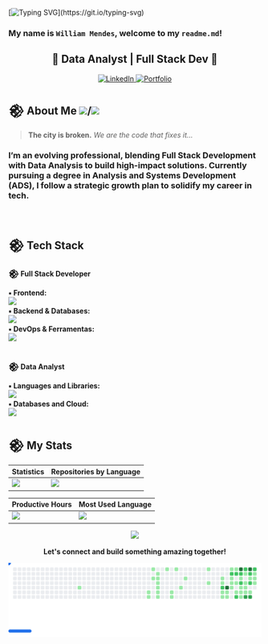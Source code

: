 [![Typing SVG](https://readme-typing-svg.demolab.com?font=Orbitron&size=35&duration=3500&pause=1500&color=8E24AA&center=true&vCenter=true&width=700&lines=%3E_INITIATING+NEURAL+LINK...;%3E_HELLO+WORLD!;%3E_WELCOME+TO+MY+NETWORK;)](https://git.io/typing-svg)

### My name is `William Mendes`, welcome to my `readme.md`!

<h2 align="center"> 👾 Data Analyst | Full Stack Dev 👾 </h2>

<div align="center">
 <a href="https://www.linkedin.com/in/wlliaam/" target="_blank">
    <img alt="LinkedIn" src="https://img.shields.io/badge/LinkedIn-540669?style=for-the-badge&logo=linkedin&logoColor=00BFFF" />
  </a>
  <a href="#" target="_blank">
        <img alt="Portfolio" src="https://img.shields.io/badge/Portfolio-540669?style=for-the-badge&logo=linkedin" />
      </a>
</div>

## 𒆙 About Me <img src="https://cdn-icons-png.flaticon.com/128/197/197386.png" width="17" />/<img src="https://cdn-icons-png.flaticon.com/128/197/197484.png" width="17" />

> **The city is broken.** _We are the code that fixes it..._

<h3>I’m an evolving professional, blending Full Stack Development with Data Analysis to build high-impact solutions. Currently pursuing a degree in Analysis and Systems Development (ADS), I follow a strategic growth plan to solidify my career in tech.</h3>

</br>

<h2>𒆙 Tech Stack</h2>

<strong>𒆙 Full Stack Developer</strong>

  <div>
    <strong>▪︎ Frontend:</strong><br>
    <a href="https://skillicons.dev">
      <img src="https://skillicons.dev/icons?i=html,css,js,ts,bootstrap,tailwind,react,nextjs,vue,svelte" />
    </a>
  </div>

  <div>
    <strong>▪︎ Backend & Databases:</strong><br>
    <a href="https://skillicons.dev">
      <img src="https://skillicons.dev/icons?i=nodejs,mysql,postgresql,mongodb,firebase,supabase" />
    </a>
  </div>

  <div>
    <strong>▪︎ DevOps & Ferramentas:</strong><br>
    <a href="https://skillicons.dev">
      <img src="https://skillicons.dev/icons?i=docker,linux,git,github,vscode,vite,netlify,wordpress,figma,md" />
    </a>
  </div>
  </br>

<strong> 𒆙 Data Analyst</strong>

  <div>
    <strong>▪︎ Languages ​​and Libraries:</strong><br>
    <a href="https://skillicons.dev">
      <img src="https://skillicons.dev/icons?i=python,scala,d3,grafana" />
    </a>
  </div>

  <div>
    <strong>▪︎ Databases and Cloud:</strong><br>
    <a href="https://skillicons.dev">
      <img src="https://skillicons.dev/icons?i=mysql,postgresql,mongodb,dynamodb,gcp,azure" />
    </a>
  </div>

## 𒆙 My Stats

<div align="center">

| Statistics                                                                                       | Repositories by Language                                                                                      |
| ------------------------------------------------------------------------------------------------ | ------------------------------------------------------------------------------------------------------------- |
| ![](http://github-profile-summary-cards.vercel.app/api/cards/stats?username=will-aam&theme=aura) | ![](http://github-profile-summary-cards.vercel.app/api/cards/repos-per-language?username=will-aam&theme=aura) |

| Productive Hours                                                                                                       | Most Used Language                                                                                              |
| ---------------------------------------------------------------------------------------------------------------------- | --------------------------------------------------------------------------------------------------------------- |
| ![](http://github-profile-summary-cards.vercel.app/api/cards/productive-time?username=will-aam&theme=aura&utcOffset=8) | ![](http://github-profile-summary-cards.vercel.app/api/cards/most-commit-language?username=will-aam&theme=aura) |

</div>

<div align="center">

![](http://github-profile-summary-cards.vercel.app/api/cards/profile-details?username=will-aam&theme=aura)

</div>

<div align="center">
  <p><strong>Let's connect and build something amazing together!</strong></p>
<picture>
  <source
    media="(prefers-color-scheme: dark)"
    srcset="images/breakout-dark.svg"
  />
  <source
    media="(prefers-color-scheme: light)"
    srcset="images/breakout-light.svg"
  />
  <img alt="Breakout Game" src="images/breakout-light.svg" />
</picture>
</div>
